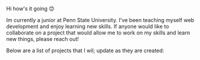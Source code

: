 Hi how's it going 😊

Im currently a junior at Penn State University. I've been teaching myself web development and enjoy learning new skills. If anyone would like to collaborate on a project that would allow me to work on my skills and learn new things, please reach out!

Below are a list of projects that I wil; update as they are created:



